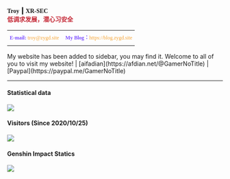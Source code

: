 <tbody>
    <td valign="top" height="60" style="mso-line-height-rule:exactly; line-height:2.5;font-size:12px;">
        <strong><span>
                <font face="宋体">Troy</font> ┃ <font face="宋体">XR-SEC</font><br>
            </span></strong>
        <strong><span style="color:#C42634;">
                <font face="宋体">低调求发展，潜心习安全</font>
            </span></strong>
    </td>
</tbody>
</table>
<table width="100%" border="0" cellspacing="0" cellpadding="0" class="1">
    <tbody>
        <tr>
            <td valign="top" style="mso-line-height-rule:exactly; line-height:2.5;font-size:12px;color: #7c4dff;">
                <span>
                    <font face="宋体"><b>E-mail:</b>
                        <a style="text-decoration: none;color: #f6a434;" href=mailto:troy@zygd.site>troy@zygd.site</a> 　<font face="宋体"><b>My Blog：</b><a href="https://blog.zygd.site" style="text-decoration: none;color: #f6a434;">https://blog.zygd.site</a></font>
                    </font>
                </span></td>
        </tr>
    </tbody>
</table>
My website has been added to sidebar, you may find it. Welcome to all of you to visit my website! | [aifadian](https://afdian.net/@GamerNoTitle) | [Paypal](https://paypal.me/GamerNoTitle)

---
#### Statistical data
![](https://github-readme-stats.vercel.app/api?username=GamerNoTitle&show_icons=true&title_color=FFFFFF&icon_color=FFFFFF&text_color=FFFFFF&bg_color=8e8cd8)

#### Visitors (Since 2020/10/25)
![](https://count.getloli.com/get/@GamerNoTitle?theme=gelbooru)

#### Genshin Impact Statics
![](https://genshin-card.getloli.com/rand/20700517.png)
